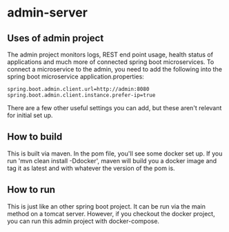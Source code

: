 # admin-server

## Uses of admin project
The admin project monitors logs, REST end point usage, health status of applications and much more of connected spring boot microservices. To connect a microservice to the admin, you need to add the following into the spring boot microservice application.properties:
```
spring.boot.admin.client.url=http://admin:8080
spring.boot.admin.client.instance.prefer-ip=true
```
There are a few other useful settings you can add, but these aren't relevant for initial set up.

## How to build
This is built via maven. In the pom file, you'll see some docker set up. If you run 'mvn clean install -Ddocker', maven will build you a docker image and tag it as latest and with whatever the version of the pom is.

## How to run
This is just like an other spring boot project. It can be run via the main method on a tomcat server. However, if you checkout the docker project, you can run this admin project with  docker-compose.
